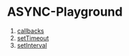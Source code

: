 # ASYNC-Playground

1. [callbacks](https://codesandbox.io/s/01-callback-kngiww)
2. [setTimeout](https://codesandbox.io/s/02-settimeout-h54ktb)
3. [setInterval](https://codesandbox.io/s/03-setinterval-91i0p3)



